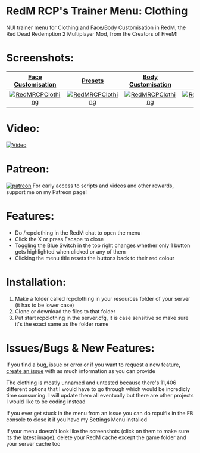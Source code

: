 # RedM RCP's Trainer Menu: Clothing
NUI trainer menu for Clothing and Face/Body Customisation in RedM, the Red Dead Redemption 2 Multiplayer Mod, from the Creators of FiveM!
# Screenshots:
<a href="https://www.rcpisawesome.co.uk/dev/RedMRCPClothing/1.png" target="_blank">**Face Customisation**</a>|<a href="https://www.rcpisawesome.co.uk/dev/RedMRCPClothing/2.png" target="_blank">**Presets**</a>|<a href="https://www.rcpisawesome.co.uk/dev/RedMRCPClothing/3.png" target="_blank">**Body Customisation**</a>|<a href="https://www.rcpisawesome.co.uk/dev/RedMRCPClothing/4.png" target="_blank">**Clothing**</a>|<a href="https://www.rcpisawesome.co.uk/dev/RedMRCPClothing/5.png" target="_blank">**Animals**</a>
:---:|:---:|:---:|:---:|:---:
<a href="https://www.rcpisawesome.co.uk/dev/RedMRCPClothing/1.png" target="_blank"><img alt="RedMRCPClothing" src="https://www.rcpisawesome.co.uk/dev/RedMRCPClothing/1.png"></a>|<a href="https://www.rcpisawesome.co.uk/dev/RedMRCPClothing/2.png" target="_blank"><img alt="RedMRCPClothing" src="https://www.rcpisawesome.co.uk/dev/RedMRCPClothing/2.png"></a>|<a href="https://www.rcpisawesome.co.uk/dev/RedMRCPClothing/3.png" target="_blank"><img alt="RedMRCPClothing" src="https://www.rcpisawesome.co.uk/dev/RedMRCPClothing/3.png"></a>|<a href="https://www.rcpisawesome.co.uk/dev/RedMRCPClothing/4.png" target="_blank"><img alt="RedMRCPClothing" src="https://www.rcpisawesome.co.uk/dev/RedMRCPClothing/4.png"></a>|<a href="https://www.rcpisawesome.co.uk/dev/RedMRCPClothing/5.png" target="_blank"><img alt="RedMRCPClothing" src="https://www.rcpisawesome.co.uk/dev/RedMRCPClothing/5.png"></a>
# Video:
[![Video](https://img.youtube.com/vi/lq-Cbs0wKOM/maxresdefault.jpg)](https://www.youtube.com/watch?v=lq-Cbs0wKOM)
# Patreon:
[![patreon](https://c5.patreon.com/external/favicon/favicon.ico)](https://www.patreon.com/RCPisAwesome)     For early access to scripts and videos and other rewards, support me on my Patreon page!
# Features:
- Do /rcpclothing in the RedM chat to open the menu
- Click the X or press Escape to close
- Toggling the Blue Switch in the top right changes whether only 1 button gets highlighted when clicked or any of them
- Clicking the menu title resets the buttons back to their red colour
# Installation:
1. Make a folder called rcpclothing in your resources folder of your server (it has to be lower case)
2. Clone or download the files to that folder
3. Put start rcpclothing in the server.cfg, it is case sensitive so make sure it's the exact same as the folder name
# Issues/Bugs &amp; New Features:
If you find a bug, issue or error or if you want to request a new feature, [create an issue](https://github.com/RCPisAwesome/RedMRCPClothing/issues) with as much information as you can provide

The clothing is mostly unnamed and untested because there's 11,406 different options that I would have to go through which would be incredicly time consuming. I will update them all eventually but there are other projects I would like to be coding instead

If you ever get stuck in the menu from an issue you can do rcpuifix in the F8 console to close it if you have my Settings Menu installed

If your menu doesn't look like the screenshots (click on them to make sure its the latest image), delete your RedM cache except the game folder and your server cache too